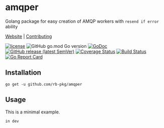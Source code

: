 # amqper
Golang package for easy creation of AMQP workers with `resend if error` ability

[Website](https://riftbit.com) | [Contributing](https://riftbit.com/How-to-Contribute)

[![license](https://img.shields.io/github/license/rb-pkg/amqper.svg)](LICENSE)
![GitHub go.mod Go version](https://img.shields.io/github/go-mod/go-version/rb-pkg/amqper?style=flat-square)
[![GoDoc](http://img.shields.io/badge/go-documentation-blue.svg?style=flat-square)](https://godoc.org/github.com/rb-pkg/amqper)
[![GitHub release (latest SemVer)](https://img.shields.io/github/v/release/rb-pkg/amqper?style=flat-square)](https://github.com/rb-pkg/amqper/releases)
[![Coverage Status](https://coveralls.io/repos/github/rb-pkg/amqper/badge.svg?branch=master)](https://coveralls.io/github/rb-pkg/amqper?branch=master)
[![Build Status](https://travis-ci.org/rb-pkg/amqper.svg?branch=master)](https://travis-ci.org/rb-pkg/amqper)
[![Go Report Card](https://goreportcard.com/badge/github.com/rb-pkg/amqper)](https://goreportcard.com/report/github.com/rb-pkg/amqper)


## Installation

```
go get -u github.com/rb-pkg/amqper
```

## Usage
This is a minimal example.

```go
in dev
```
